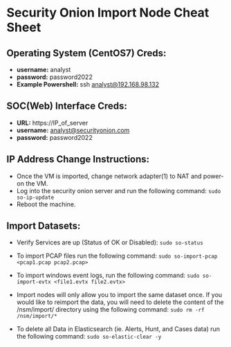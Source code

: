 # Security Onion Import Node Cheat Sheet

## Operating System (CentOS7) Creds:
 - **username:** analyst
 - **password:** password2022
 - **Example Powershell:** ssh analyst@192.168.98.132
 
## SOC(Web) Interface Creds:
 - **URL:** https://IP_of_server
 - **username:** analyst@securityonion.com
 - **password:** password2022
 
## IP Address Change Instructions:
 - Once the VM is imported, change network adapter(1) to NAT and power-on the VM.
 - Log into the security onion server and run the following command:
   ```sudo so-ip-update```
 - Reboot the machine.

## Import Datasets:
 - Verify Services are up (Status of OK or Disabled):
 ```sudo so-status```
 
 - To import PCAP files run the following command:
 ```sudo so-import-pcap <pcap1.pcap pcap2.pcap>```
 
 - To import windows event logs, run the following command:
 ```sudo so-import-evtx <file1.evtx file2.evtx>```

 - Import nodes will only allow you to import the same dataset once. If you would like to reimport the data, you will need to delete the content of the /nsm/import/ directory using the following command:
```sudo rm -rf /nsm/import/*```

 - To delete all Data in Elasticsearch (ie. Alerts, Hunt, and Cases data) run the following command:
```sudo so-elastic-clear -y```

